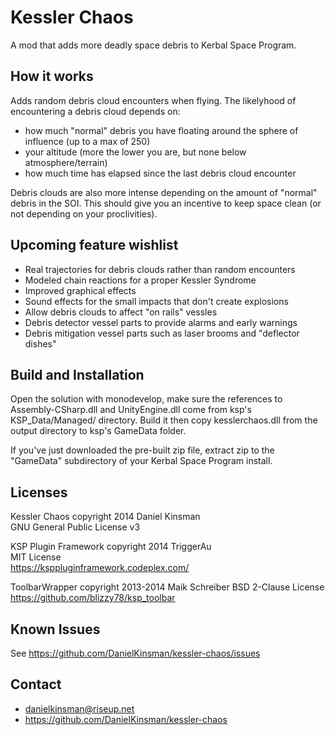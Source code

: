 Kessler Chaos
=============

A mod that adds more deadly space debris to Kerbal Space Program.

How it works
------------

Adds random debris cloud encounters when flying. The likelyhood of
encountering a debris cloud depends on:

* how much "normal" debris you have floating around the sphere of
influence (up to a max of 250)
* your altitude (more the lower you are, but none below
atmosphere/terrain)
* how much time has elapsed since the last debris cloud encounter

Debris clouds are also more intense depending on the amount of
"normal" debris in the SOI. This should give you an incentive to keep space
clean (or not depending on your proclivities).

Upcoming feature wishlist
-------------------------

* Real trajectories for debris clouds rather than random encounters
* Modeled chain reactions for a proper Kessler Syndrome
* Improved graphical effects
* Sound effects for the small impacts that don't create explosions
* Allow debris clouds to affect "on rails" vessles
* Debris detector vessel parts to provide alarms and early warnings
* Debris mitigation vessel parts such as laser brooms and "deflector dishes"

Build and Installation
----------------------

Open the solution with monodevelop, make sure the references to
Assembly-CSharp.dll and UnityEngine.dll come from ksp's
KSP_Data/Managed/ directory. Build it then copy kesslerchaos.dll from the
output directory to ksp's GameData folder.

If you've just downloaded the pre-built zip file, extract zip to the
"GameData" subdirectory of your Kerbal Space Program install.

Licenses
--------

Kessler Chaos copyright 2014 Daniel Kinsman  
GNU General Public License v3

KSP Plugin Framework copyright 2014 TriggerAu  
MIT License  
https://ksppluginframework.codeplex.com/

ToolbarWrapper copyright 2013-2014 Maik Schreiber
BSD 2-Clause License
https://github.com/blizzy78/ksp_toolbar

Known Issues
------------

See https://github.com/DanielKinsman/kessler-chaos/issues

Contact
-------

* danielkinsman@riseup.net
* https://github.com/DanielKinsman/kessler-chaos


